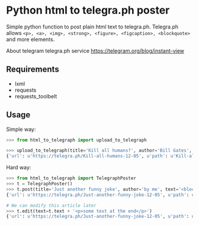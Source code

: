 # Python html to telegra.ph poster

Simple python function to post plain html text to telegra.ph.
Telegra.ph allows `<p>, <a>, <img>, <strong>, <figure>, <figcaption>, <blockquote>` and more elements.

About telegram telegra.ph service https://telegram.org/blog/instant-view

## Requirements
* lxml
* requests
* requests_toolbelt

## Usage
Simple way:

```python
>>> from html_to_telegraph import upload_to_telegraph

>>> upload_to_telegraph(title='Kill all humans?', author='Bill Gates', text='<p>Hello world!</p><p>Good Bye!</p>')
{'url': u'https://telegra.ph/Kill-all-humans-12-05', u'path': u'Kill-all-humans-12-05', 'tph_uuid': 'FzsYQzhx7LKdG1dx********', u'page_id': u'9e7732a45e**********'}

```
Hard way:
```python
>>> from html_to_telegraph import TelegraphPoster
>>> t = TelegraphPoster()
>>> t.post(title='Just another funny joke', author='by me', text='<blockquote>Really hard way</blockquote>')
{'url': u'https://telegra.ph/Just-another-funny-joke-12-05', u'path': u'Just-another-funny-joke-12-05', 'tph_uuid': '4gFlYHCFiIBAxk***********', u'page_id': u'a38*************'}

# We can modify this article later
>>> t.edit(text=t.text + '<p>some text at the end</p>')
{'url': u'https://telegra.ph/Just-another-funny-joke-12-05', u'path': u'Just-another-funny-joke-12-05', 'tph_uuid': '4gFlYHCF*********', u'page_id': u'a381b2********'}

```
